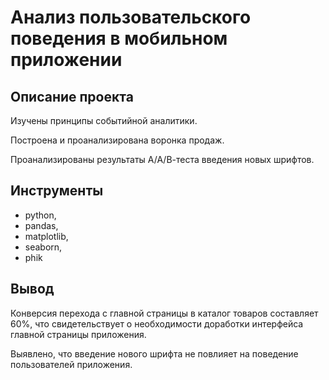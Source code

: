 # Анализ пользовательского поведения в мобильном приложении
## Описание проекта
Изучены принципы событийной аналитики.

Построена и проанализирована воронка продаж.

Проанализированы результаты А/А/В-теста введения новых шрифтов.

## Инструменты
- python,
- pandas,
- matplotlib,
- seaborn,
- phik
## Вывод
Конверсия перехода с главной страницы в каталог товаров составляет 60%, что свидетельствует о необходимости доработки интерфейса главной страницы приложения.

Выявлено, что введение нового шрифта не повлияет на поведение пользователей приложения.


